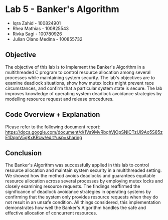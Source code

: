# Lab 5 - Banker's Algorithm
- Iqra Zahid - 100824901
- Rhea Mathias - 100825543
- Rivka Sagi - 100780926 
- Julian Olano Medina - 100855732 

## Objective
The objective of this lab is to Implement the Banker's Algorithm in a multithreaded C program to control resource allocation among several processes while maintaining system security. The lab's objectives are to examine deadlock situations, show how mutex locks might prevent race circumstances, and confirm that a particular system state is secure. The lab improves knowledge of operating system deadlock avoidance strategies by modelling resource request and release procedures.

## Code Overview + Explanation
Please refer to the following document report: https://docs.google.com/document/d/1Vs9MvRbqhVjOpSNICTzUl9Ao5S85zE1DqmV5gKxKRcw/edit?usp=sharing

## Conclusion
The Banker's Algorithm was successfully applied in this lab to control resource allocation and maintain system security in a multithreaded setting. We showed how the method avoids deadlocks and guarantees equitable resource allocation across several processes by employing mutex locks and closely examining resource requests. The findings reaffirmed the significance of deadlock avoidance strategies in operating systems by confirming that the system only provides resource requests when they do not result in an unsafe condition. All things considered, this implementation demonstrates how well the Banker's Algorithm handles the safe and effective allocation of concurrent resources.
